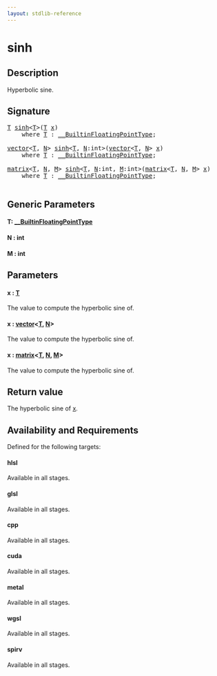```yaml
---
layout: stdlib-reference
---
```


# sinh

## Description

Hyperbolic sine.



## Signature 

<pre>
<a href="sinh.html#typeparam-T" class="code_type">T</a> <a href="sinh.html">sinh</a>&lt;<a href="sinh.html#typeparam-T" class="code_type">T</a>&gt;(<a href="sinh.html#typeparam-T" class="code_type">T</a> <a href="sinh.html#decl-x" class="code_param">x</a>)
    <span class='code_keyword'>where</span> <a href="sinh.html#typeparam-T" class="code_type">T</a> : <a href="../interfaces/0_builtinfloatingpointtype-029hm/index.html" class="code_type">__BuiltinFloatingPointType</a>;

<a href="../types/vector/index.html" class="code_type">vector</a>&lt;<a href="sinh.html#typeparam-T" class="code_type">T</a>, <a href="sinh.html#decl-N" class="code_var">N</a>&gt; <a href="sinh.html">sinh</a>&lt;<a href="sinh.html#typeparam-T" class="code_type">T</a>, <a href="sinh.html#decl-N" class="code_var">N</a>:<span class="code_keyword">int</span>&gt;(<a href="../types/vector/index.html" class="code_type">vector</a>&lt;<a href="sinh.html#typeparam-T" class="code_type">T</a>, <a href="sinh.html#decl-N" class="code_var">N</a>&gt; <a href="sinh.html#decl-x" class="code_param">x</a>)
    <span class='code_keyword'>where</span> <a href="sinh.html#typeparam-T" class="code_type">T</a> : <a href="../interfaces/0_builtinfloatingpointtype-029hm/index.html" class="code_type">__BuiltinFloatingPointType</a>;

<a href="../types/matrix/index.html" class="code_type">matrix</a>&lt;<a href="sinh.html#typeparam-T" class="code_type">T</a>, <a href="sinh.html#decl-N" class="code_var">N</a>, <a href="sinh.html#decl-M" class="code_var">M</a>&gt; <a href="sinh.html">sinh</a>&lt;<a href="sinh.html#typeparam-T" class="code_type">T</a>, <a href="sinh.html#decl-N" class="code_var">N</a>:<span class="code_keyword">int</span>, <a href="sinh.html#decl-M" class="code_var">M</a>:<span class="code_keyword">int</span>&gt;(<a href="../types/matrix/index.html" class="code_type">matrix</a>&lt;<a href="sinh.html#typeparam-T" class="code_type">T</a>, <a href="sinh.html#decl-N" class="code_var">N</a>, <a href="sinh.html#decl-M" class="code_var">M</a>&gt; <a href="sinh.html#decl-x" class="code_param">x</a>)
    <span class='code_keyword'>where</span> <a href="sinh.html#typeparam-T" class="code_type">T</a> : <a href="../interfaces/0_builtinfloatingpointtype-029hm/index.html" class="code_type">__BuiltinFloatingPointType</a>;

</pre>

## Generic Parameters

####  <a id="typeparam-T"></a>T: [\_\_BuiltinFloatingPointType](../interfaces/0_builtinfloatingpointtype-029hm/index.html)
####  <a id="decl-N"></a>N  : int
####  <a id="decl-M"></a>M  : int

## Parameters

####  <a id="decl-x"></a>x  : [T](sinh.html#typeparam-T)
The value to compute the hyperbolic sine of.

####  <a id="decl-x"></a>x  : [vector](../types/vector/index.html)\<[T](../types/vector/index.html#typeparam-T), [N](../types/vector/index.html#decl-N)\>
The value to compute the hyperbolic sine of.

####  <a id="decl-x"></a>x  : [matrix](../types/matrix/index.html)\<[T](../types/matrix/t-0.html), [N](../types/matrix/index.html#decl-N), [M](../types/matrix/index.html#decl-M)\>
The value to compute the hyperbolic sine of.


## Return value
The hyperbolic sine of <span class='code'><a href="sinh.html#decl-x" class="code_param">x</a></span>.


## Availability and Requirements

Defined for the following targets:

#### hlsl
Available in all stages.

#### glsl
Available in all stages.

#### cpp
Available in all stages.

#### cuda
Available in all stages.

#### metal
Available in all stages.

#### wgsl
Available in all stages.

#### spirv
Available in all stages.




